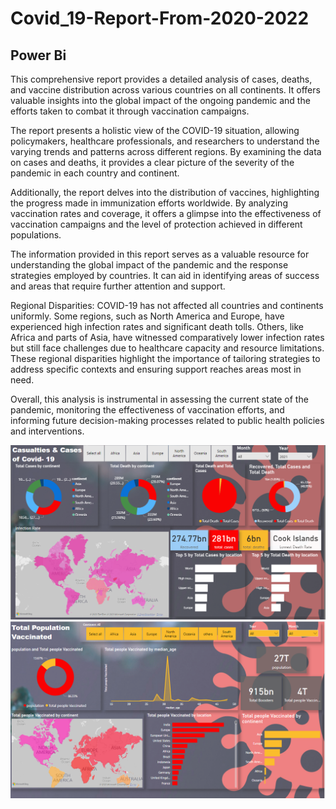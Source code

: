   # Covid_19-Report-From-2020-2022
## Power Bi

This comprehensive report provides a detailed analysis of cases, deaths, and vaccine distribution across various countries on all continents. It offers valuable insights into the global impact of the ongoing pandemic and the efforts taken to combat it through vaccination campaigns.

The report presents a holistic view of the COVID-19 situation, allowing policymakers, healthcare professionals, and researchers to understand the varying trends and patterns across different regions. By examining the data on cases and deaths, it provides a clear picture of the severity of the pandemic in each country and continent.

Additionally, the report delves into the distribution of vaccines, highlighting the progress made in immunization efforts worldwide. By analyzing vaccination rates and coverage, it offers a glimpse into the effectiveness of vaccination campaigns and the level of protection achieved in different populations.

The information provided in this report serves as a valuable resource for understanding the global impact of the pandemic and the response strategies employed by countries. It can aid in identifying areas of success and areas that require further attention and support.

Regional Disparities:
COVID-19 has not affected all countries and continents uniformly. Some regions, such as North America and Europe, have experienced high infection rates and significant death tolls. Others, like Africa and parts of Asia, have witnessed comparatively lower infection rates but still face challenges due to healthcare capacity and resource limitations. These regional disparities highlight the importance of tailoring strategies to address specific contexts and ensuring support reaches areas most in need.

Overall, this analysis is instrumental in assessing the current state of the pandemic, monitoring the effectiveness of vaccination efforts, and informing future decision-making processes related to public health policies and interventions.

![Screenshot (67)](https://github.com/osinachi-david/Covid_19-Report-From-2020-2022/blob/main/Casualties%20and%20Cases.png?raw=true)
![Screenshot (67)](https://github.com/osinachi-david/Covid_19-Report-From-2020-2022/blob/main/Vaccination.png?raw=true)
